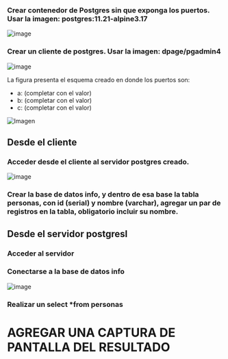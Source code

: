 ### Crear contenedor de Postgres sin que exponga los puertos. Usar la imagen: postgres:11.21-alpine3.17

![image](https://github.com/user-attachments/assets/bd3b2807-4aab-4aba-ae17-9dba79278fd8)


### Crear un cliente de postgres. Usar la imagen: dpage/pgadmin4

![image](https://github.com/user-attachments/assets/33095d9b-0c4f-41db-a3e5-1caca5dd0ea4)


La figura presenta el esquema creado en donde los puertos son:
- a: (completar con el valor)
- b: (completar con el valor)
- c: (completar con el valor)

![Imagen](img/esquema-ejercicio3.PNG)

## Desde el cliente
### Acceder desde el cliente al servidor postgres creado.

![image](https://github.com/user-attachments/assets/d133dec9-51cb-4870-9801-46ee4ba94e23)

### Crear la base de datos info, y dentro de esa base la tabla personas, con id (serial) y nombre (varchar), agregar un par de registros en la tabla, obligatorio incluir su nombre.

## Desde el servidor postgresl
### Acceder al servidor
### Conectarse a la base de datos info
![image](https://github.com/user-attachments/assets/62cf1907-4e10-4766-bc4e-b1210543451c)

### Realizar un select *from personas
# AGREGAR UNA CAPTURA DE PANTALLA DEL RESULTADO
